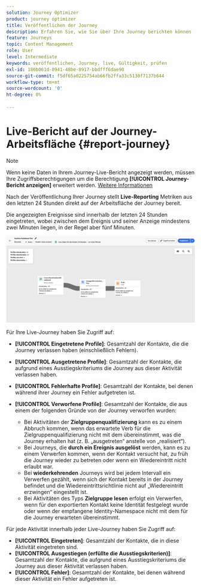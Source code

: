 ```yaml
---
solution: Journey Optimizer
product: journey optimizer
title: Veröffentlichen der Journey
description: Erfahren Sie, wie Sie über Ihre Journey berichten können
feature: Journeys
topic: Content Management
role: User
level: Intermediate
keywords: veröffentlichen, Journey, live, Gültigkeit, prüfen
exl-id: 186b061d-0941-48be-8917-bbdfff6dae90
source-git-commit: f5df65a0225754ab66fb2ffa33c5130f7137b644
workflow-type: tm+mt
source-wordcount: '0'
ht-degree: 0%

---
```


# Live-Bericht auf der Journey-Arbeitsfläche {#report-journey}

>[!NOTE]
>
>Wenn keine Daten in Ihrem Journey-Live-Bericht angezeigt werden, müssen Ihre Zugriffsberechtigungen um die Berechtigung **[!UICONTROL Journey-Bericht anzeigen]** erweitert werden. [Weitere Informationen](../administration/permissions.md)

Nach der Veröffentlichung Ihrer Journey stellt **Live-Reporting** Metriken aus den letzten 24 Stunden direkt auf der Arbeitsfläche der Journey bereit.

Die angezeigten Ereignisse sind innerhalb der letzten 24 Stunden eingetreten, wobei zwischen dem Ereignis und seiner Anzeige mindestens zwei Minuten liegen, in der Regel aber fünf Minuten.

![](assets/journey_live_report.png)

Für Ihre Live-Journey haben Sie Zugriff auf:

* **[!UICONTROL Eingetretene Profile]**: Gesamtzahl der Kontakte, die die Journey verlassen haben (einschließlich Fehlern).
* **[!UICONTROL Ausgetretene Profile]**: Gesamtzahl der Kontakte, die aufgrund eines Ausstiegskriteriums die Journey aus dieser Aktivität verlassen haben.
* **[!UICONTROL Fehlerhafte Profile]**: Gesamtzahl der Kontakte, bei denen während ihrer Journey ein Fehler aufgetreten ist.
* **[!UICONTROL Verworfene Profile]**: Gesamtzahl der Kontakte, die aus einem der folgenden Gründe von der Journey verworfen wurden:

   * Bei Aktivitäten der **Zielgruppenqualifizierung** kann es zu einem Abbruch kommen, wenn das erwartete Verb für die Zielgruppenqualifizierung nicht mit dem übereinstimmt, was die Journey erhalten hat (z. B. „ausgetreten“ anstelle von „realisiert“).
   * Bei Journeys, die **durch ein Ereignis ausgelöst** werden, kann es zu einem Verwerfen kommen, wenn der Kontakt versucht hat, zu früh die Journey wieder zu betreten oder wenn ein Wiedereintritt nicht erlaubt war.
   * Bei **wiederkehrenden** Journeys wird bei jedem Intervall ein Verwerfen gezählt, wenn sich der Kontakt bereits in der Journey befindet und die Wiedereintrittsrichtlinie nicht auf „Wiedereintritt erzwingen“ eingestellt ist.
   * Bei Aktivitäten des Typs **Zielgruppe lesen** erfolgt ein Verwerfen, wenn für den exportierten Kontakt keine Identität festgelegt wurde oder wenn der empfangene Identity-Namespace nicht mit dem für die Journey erwarteten übereinstimmt.

Für jede Aktivität innerhalb jeder Live-Journey haben Sie Zugriff auf:

* **[!UICONTROL Eingetreten]**: Gesamtzahl der Kontakte, die in diese Aktivität eingetreten sind.
* **[!UICONTROL Ausgestiegen (erfüllte die Ausstiegskriterien)]**: Gesamtzahl der Kontakte, die aufgrund eines Ausstiegskriteriums die Journey aus dieser Aktivität verlassen haben.
* **[!UICONTROL Fehler]**: Gesamtzahl der Kontakte, bei denen während dieser Aktivität ein Fehler aufgetreten ist.
